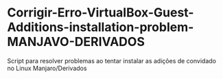 # Corrigir-Erro-VirtualBox-Guest-Additions-installation-problem-MANJAVO-DERIVADOS
Script para resolver problemas ao tentar instalar as adições de convidado no Linux Manjaro/Derivados
